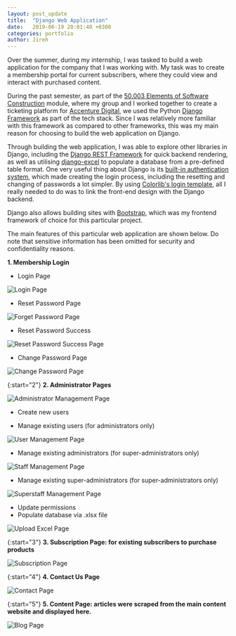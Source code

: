 ```yaml
---
layout: post_update
title:  "Django Web Application"
date:   2019-06-19 20:01:40 +0300
categories: portfolio
author: Jireh
---
```


Over the summer, during my internship, I was tasked to build a web application for the company that I was working with. My task was to create a membership portal for current subscribers, where they could view and interact with purchased content.  

During the past semester, as part of the [50.003 Elements of Software Construction][50-003] module, where my group and I worked together to create a ticketing platform for [Accenture Digital][acnapi], we used the Python [Django Framework][django] as part of the tech stack. Since I was relatively more familiar with this framework as compared to other frameworks, this was my main reason for choosing to build the web application on Django.  

Through building the web application, I was able to explore other libraries in Django, including the [Django REST Framework][drf] for quick backend rendering, as well as utilising [django-excel][django-excel] to populate a database from a pre-defined table format. One very useful thing about Django is its [built-in authentication system][django-authentication], which made creating the login process, including the resetting and changing of passwords a lot simpler. By using [Colorlib's login template][colorlib-template], all I really needed to do was to link the front-end design with the Django backend.  

Django also allows building sites with [Bootstrap][bootstrap], which was my frontend framework of choice for this particular project.

The main features of this particular web application are shown below. Do note that sensitive information has been omitted for security and confidentiality reasons. 

**1. Membership Login**  

* Login Page  

![Login Page](/assets/img/django/django-login.png)

* Reset Password Page  

![Forget Password Page](/assets/img/django/forget-password.png)  

* Reset Password Success  

![Reset Password Success Page](/assets/img/django/forget-password-success.png)  

* Change Password Page  

![Change Password Page](/assets/img/django/change-password.png)

{:start="2"}
**2. Administrator Pages** 

![Administrator Management Page](/assets/img/django/admin-directory.png)

* Create new users  

* Manage existing users (for administrators only)  

![User Management Page](/assets/img/django/user-management.png)  

* Manage existing administrators (for super-administrators only)  

![Staff Management Page](/assets/img/django/staff-management.png)  

* Manage existing super-administrators (for super-administrators only)  

![Superstaff Management Page](/assets/img/django/superstaff-management.png)

* Update permissions
* Populate database via .xlsx file  

![Upload Excel Page](/assets/img/django/upload-excel.png)  

{:start="3"}
**3. Subscription Page: for existing subscribers to purchase products**

![Subscription Page](/assets/img/django/subscribe.png)

{:start="4"}
**4. Contact Us Page**  

![Contact Page](/assets/img/django/contact.png)  

{:start="5"}
**5. Content Page: articles were scraped from the main content website and displayed here.**  

![Blog Page](/assets/img/django/blog.png)  


[50-003]: https://istd.sutd.edu.sg/undergraduate/courses/50003-elements-of-software-construction
[acnapi]: https://beta.acnapi.io/
[django]: https://www.djangoproject.com/
[drf]: https://www.django-rest-framework.org/
[django-excel]: https://github.com/pyexcel-webwares/django-excel
[colorlib-template]: https://colorlib.com/wp/template/login-form-v14/
[bootstrap]: https://getbootstrap.com/
[django-authentication]: https://docs.djangoproject.com/en/2.2/topics/auth/